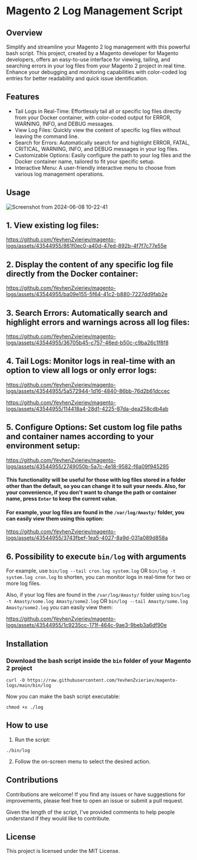 # Magento 2 Log Management Script

## Overview
Simplify and streamline your Magento 2 log management with this powerful bash script. This project, created by a Magento developer for Magento developers, offers an easy-to-use interface for viewing, tailing, and searching errors in your log files from your Magento 2 project in real time. Enhance your debugging and monitoring capabilities with color-coded log entries for better readability and quick issue identification.

## Features

* Tail Logs in Real-Time: Effortlessly tail all or specific log files directly from your Docker container, with color-coded output for ERROR, WARNING, INFO, and DEBUG messages.
* View Log Files: Quickly view the content of specific log files without leaving the command line.
* Search for Errors: Automatically search for and highlight ERROR, FATAL, CRITICAL, WARNING, INFO, and DEBUG messages in your log files.
* Customizable Options: Easily configure the path to your log files and the Docker container name, tailored to fit your specific setup.
* Interactive Menu: A user-friendly interactive menu to choose from various log management operations.

## Usage

![Screenshot from 2024-06-08 10-22-41](https://github.com/YevhenZvieriev/magento-logs/assets/43544955/be8781af-0c6b-4b8e-88fd-2b672a19ced7)

## 1. View existing log files:

https://github.com/YevhenZvieriev/magento-logs/assets/43544955/861f0ec0-a40d-47ed-892b-4f7f7c77e55e

## 2. Display the content of any specific log file directly from the Docker container:

https://github.com/YevhenZvieriev/magento-logs/assets/43544955/ba09e155-5f64-41c2-b880-7227dd9fab2e

## 3. Search Errors: Automatically search and highlight errors and warnings across all log files:

https://github.com/YevhenZvieriev/magento-logs/assets/43544955/36705b45-c757-46ed-b50c-c9ba26c1f8f8

## 4. Tail Logs: Monitor logs in real-time with an option to view all logs or only error logs:

https://github.com/YevhenZvieriev/magento-logs/assets/43544955/5a572944-1d16-4840-86bb-76d2b61dccec

https://github.com/YevhenZvieriev/magento-logs/assets/43544955/114418a4-28d1-4225-87da-dea258cdb4ab
   
## 5. Configure Options: Set custom log file paths and container names according to your environment setup:

https://github.com/YevhenZvieriev/magento-logs/assets/43544955/2749050b-5a7c-4e18-9582-f6a09f945295

#### This functionality will be useful for those with log files stored in a folder other than the default, so you can change it to suit your needs. Also, for your convenience, if you don't want to change the path or container name, press `Enter` to keep the сurrent value.

#### For example, your log files are found in the `/var/log/Amasty/` folder, you can easily view them using this option:

https://github.com/YevhenZvieriev/magento-logs/assets/43544955/3743fbef-1ea5-4027-8a9d-031a089d858a


## 6. Possibility to execute `bin/log` with arguments

For example, use `bin/log --tail cron.log system.log` OR `bin/log -t system.log cron.log` to shorten, you can monitor logs in real-time for two or more log files.

Also, if your log files are found in the `/var/log/Amasty/` folder using `bin/log -t Amasty/some.log Amasty/some2.log` OR `bin/log --tail Amasty/some.log Amasty/some2.log` you can easily view them:

https://github.com/YevhenZvieriev/magento-logs/assets/43544955/1c9235cc-171f-464c-9ae3-9beb3a6df90e

## Installation

### Download the bash script inside the `bin` folder of your Magento 2 project

```
curl -O https://raw.githubusercontent.com/YevhenZvieriev/magento-logs/main/bin/log
```

Now you can make the bash script executable:

```
chmod +x ./log
```

## How to use
1. Run the script:
```
./bin/log
```
2. Follow the on-screen menu to select the desired action.

## Contributions

Contributions are welcome! If you find any issues or have suggestions for improvements, please feel free to open an issue or submit a pull request.

Given the length of the script, I've provided comments to help people understand if they would like to contribute.

## License

This project is licensed under the MIT License.
